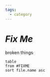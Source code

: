```yaml
---
tags:
  - category
---
```

# _Fix Me_

broken things


```dataview
table
from #FIXME
sort file.name asc
```


